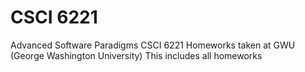 # CSCI 6221
Advanced Software Paradigms CSCI 6221 Homeworks taken at GWU (George Washington University)
This includes all homeworks
